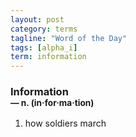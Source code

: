 ```yaml
---
layout: post
category: terms
tagline: "Word of the Day"
tags: [alpha_i]
term: information
---
```


<h3>Information<br/> <small>&mdash; n. (in<span>&middot;</span>for<span>&middot;</span>ma<span>&middot;</span>tion)</small></h3>
<p><ol><li>how soldiers march</li>
</ol></p>
